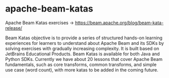 # apache-beam-katas
Apache Beam Katas exercises -> https://beam.apache.org/blog/beam-kata-release/

Beam Katas objective is to provide a series of structured hands-on learning experiences for learners to understand about Apache Beam and its SDKs by solving exercises with gradually increasing complexity. It is built based on JetBrains Educational Products. Beam Katas is available for both Java and Python SDKs. Currently we have about 20 lessons that cover Apache Beam fundamentals, such as core transforms, common transforms, and simple use case (word count), with more katas to be added in the coming future.
